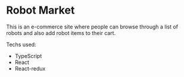 # Robot Market

This is an e-commerce site where people can browse through a list of robots and also add robot items to their cart.

Techs used: 
 - TypeScript
 - React
 - React-redux


